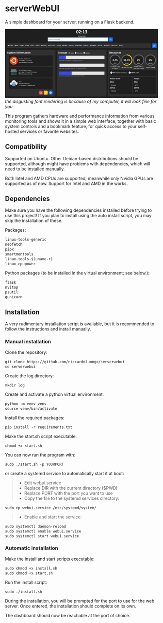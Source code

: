 # serverWebUI
A simple dashboard for your server, running on a Flask backend.

![alt text](screenshot.png)
*the disgusting font rendering is because of my computer, it will look fine for you*

This program gathers hardware and performance information from various monitoring tools and shows it in a simple web interface, together with basic system controls and a bookmark feature, for quick access to your self-hosted services or favorite websites.

## Compatibility
Supported on Ubuntu. Other Debian-based distributions should be supported, although might have problems with dependencies, which will need to be installed manually.

Both Intel and AMD CPUs are supported, meanwhile only Nvidia GPUs are supported as of now. Support for Intel and AMD in the works.

## Dependencies
Make sure you have the following dependencies installed before trying to use this project!
If you plan to install using the auto install script, you may skip the installation of these.

Packages:
```
linux-tools-generic
neofetch
pipx
smartmontools
linux-tools-$(uname-r)
linux-cpupower
```

Python packages (to be installed in the virtual environment; see below.):
```
flask
nvitop
psutil
gunicorn
```

## Installation
A very rudimentary installation script is available, but it is recommended to follow the instructions and install manually.
### Manual installation

Clone the repository: 

```
git clone https://github.com/riccardoluongo/serverwebui
cd serverwebui
```

Create the log directory:
```
mkdir log
```

Create and activate a python virtual environment:
```
python -m venv venv
source venv/bin/activate
```

Install the required packages:
```
pip install -r requirements.txt
```

Make the start.sh script executable:
```
chmod +x start.sh
```

You can now run the program with:
```
sudo ./start.sh -p YOURPORT
```
or create a systemd service to automatically start it at boot:
>* Edit webui.service
>* Replace DIR with the current directory ($PWD)
>* Replace PORT with the port you want to use
>* Copy the file to the systemd services directory:
```
sudo cp webui.service /etc/systemd/system/
```
>* Enable and start the service:
```
sudo systemctl daemon-reload
sudo systemctl enable webui.service
sudo systemctl start webui.service
```

### Automatic installation

Make the install and start scripts executable:
```
sudo chmod +x install.sh
sudo chmod +x start.sh
```

Run the install script:
```
sudo ./install.sh
```
During the installation, you will be prompted for the port to use for the web server. Once entered, the installation should complete on its own.

The dashboard should now be reachable at the port of choice.
